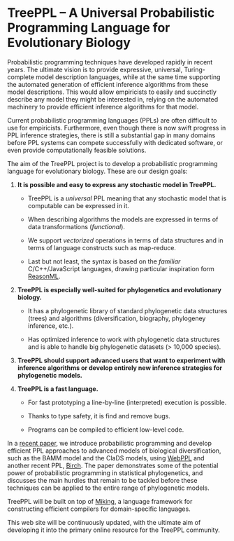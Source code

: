 # TreePPL – A Universal Probabilistic Programming Language for Evolutionary Biology

Probabilistic programming techniques have developed rapidly in recent years. The ultimate vision is to provide expressive, universal, Turing-complete model description languages, while at the same time supporting the automated generation of efficient inference algorithms from these model descriptions. This would allow empiricists to easily and succinctly describe any model they might be interested in, relying on the automated machinery to provide efficient inference algorithms for that model.

Current probabilistic programming languages (PPLs) are often difficult to use for empiricists. Furthermore, even though there is now swift progress in PPL inference strategies, there is still a substantial gap in many domains before PPL systems can compete successfully with dedicated software, or even provide computationally feasible solutions.

The aim of the TreePPL project is to develop a probabilistic programming language for evolutionary biology. These are our design goals:

1. **It is possible and easy to express any stochastic model in TreePPL.**

	- TreePPL is a _universal_ PPL meaning that any stochastic model that is computable can be expressed in it.

	- When describing algorithms the models are expressed in terms of data transformations (_functional_).

	- We support _vectorized_ operations in terms of data structures and in terms of language constructs such as map-reduce.

	- Last but not least, the syntax is based on the _familiar_ C/C++/JavaScript languages, drawing particular inspiration form [ReasonML](https://reasonml.github.io/).

2. **TreePPL is especially well-suited for phylogenetics and evolutionary biology.**

	- It has a phylogenetic library of standard phylogenetic data structures (trees) and algorithms (diversification, biography, phylogeney inference, etc.).

	- Has optimized inference to work with phylogenetic data structures and is able to handle big phylogenetic datasets (> 10,000 species).

3. **TreePPL should support advanced users that want to experiment with inference algorithms or develop entirely new inference strategies for phylogenetic models.**

4. **TreePPL is a fast language.**

	- For fast prototyping a line-by-line (interpreted) execution is possible.

	- Thanks to type safety, it is find and remove bugs.

	- Programs can be compiled to efficient low-level code.

In a [recent paper](https://www.biorxiv.org/content/10.1101/2020.06.16.154443v3), we introduce probabilistic programming and develop efficient PPL approaches to advanced models of biological diversification, such as the BAMM model and the ClaDS models, using [WebPPL](http://webppl.org/) and another recent PPL, [Birch](http://webppl.org/). The paper demonstrates some of the potential power of probabilistic programming in statistical phylogenetics, and discusses the main hurdles that remain to be tackled before these techniques can be applied to the entire range of phylogenetic models.

TreePPL will be built on top of [Miking](https://dl.acm.org/doi/10.1145/3357766.3359531), a language framework for constructing efficient compilers for domain-specific languages.

This web site will be continuously updated, with the ultimate aim of developing it into the primary online resource for the TreePPL community.